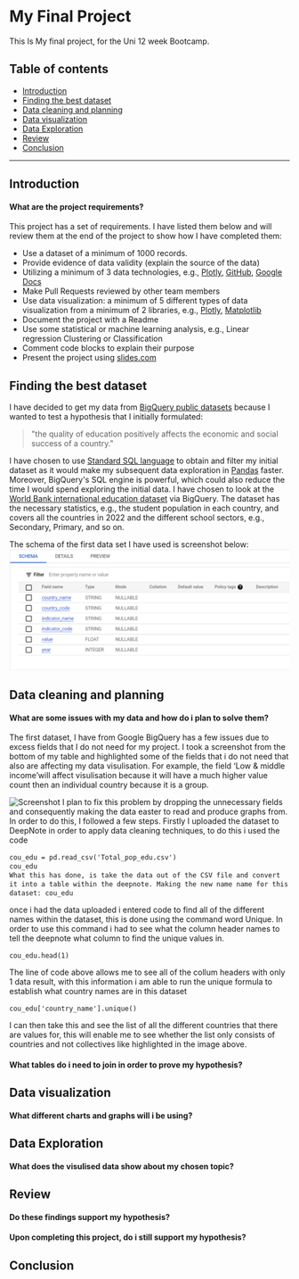 # My Final Project
This Is My final project, for the Uni 12 week Bootcamp.

## Table of contents
- [Introduction](#Introduction)
- [Finding the best dataset](#Finding-the-best-dataset)
- [Data cleaning and planning](#Data-cleaning-and-planning)
- [Data visualization](#Data-visualization)
- [Data Exploration](#Data-Exploration)
- [Review](#Review)
- [Conclusion](#Conclusion)

---
## Introduction

#### What are the project requirements?

This project has a set of requirements. I have listed them below and will review them at the end of the project to show how I have completed them:

- Use a dataset of a minimum of 1000 records.
- Provide evidence of data validity (explain the source of the data)
- Utilizing a minimum of 3 data technologies, e.g., [Plotly](https://plotly.com/python/), [GitHub](https://docs.github.com/en), [Google Docs](https://support.google.com/docs/topic/9046002?hl=en-GB&ref_topic=1382883)
- Make Pull Requests reviewed by other team members
- Use data visualization: a minimum of 5 different types of data visualization from a minimum of 2 libraries, e.g., [Plotly](https://plotly.com/python/), [Matplotlib](https://matplotlib.org/stable/index.html)
- Document the project with a Readme
- Use some statistical or machine learning analysis, e.g., Linear regression Clustering or Classification
- Comment code blocks to explain their purpose
- Present the project using [slides.com](https://slides.com/)
## Finding the best dataset		

I have decided to get my data from [BigQuery public datasets](https://cloud.google.com/bigquery/public-data?_ga=2.180085732.-1903192553.1663671110) because I wanted to test a hypothesis that I initially formulated: 

> "the quality of education positively affects the economic and social success of a country." 

I have chosen to use [Standard SQL language](https://cloud.google.com/bigquery/docs/reference/standard-sql/introduction) to obtain and filter my initial dataset as it would make my subsequent data exploration in [Pandas](https://pandas.pydata.org/docs/) faster. Moreover, BigQuery's SQL engine is powerful, which could also reduce the time I would spend exploring the initial data.
I have chosen to look at the [World Bank international education dataset](https://datacatalog.worldbank.org/search/dataset/0038480) via BigQuery. The dataset has the necessary statistics, e.g., the student population in each country, and covers all the countries in 2022 and the different school sectors, e.g., Secondary, Primary, and so on.


The schema of the first data set I have used is screenshot below:
![education_schema](Education_scema.png)

	
## Data cleaning and planning	
#### What are some issues with my data and how do i plan to solve them?	

The first dataset, I have from Google BigQuery has a few issues due to excess fields that I do not need for my project. 
I took a screenshot from the bottom of my table and highlighted some of the fields that i do not need that also are affecting my data visulisation. For example, the field ‘Low & middle income’will affect visulisation because it will have a much higher value count then an individual country because it is a group.

![Screenshot](Data_cleaning_ss)
I plan to fix this problem by dropping the unnecessary fields and consequently making the data easter to read and produce graphs from. In order to do this, I followed a few steps. 
Firstly I uploaded the dataset to DeepNote in order to apply data cleaning techniques, to do this i used the code 
```
cou_edu = pd.read_csv('Total_pop_edu.csv')
cou_edu
What this has done, is take the data out of the CSV file and convert it into a table within the deepnote. Making the new name name for this dataset: cou_edu
```
once i had the data uploaded i entered code to find all of the different names within the dataset, this is done using the command word Unique. In order to use this command i had to see what the column header names to tell the deepnote what column to find the unique values in. 
```
cou_edu.head(1)
```
The line of code above allows me to see all of the collum headers with only 1 data result, with this information i am able to run the unique formula to establish what country names are in this dataset
```
cou_edu['country_name'].unique()
``` 
I can then take this and see the list of all the different countries that there are values for, this will enable me to see whether the list only consists of countries and not collectives like highlighted in the image above.

#### What tables do i need to join in order to prove my hypothesis?	
## Data visualization	
#### What different charts and graphs will i be using?	
## Data Exploration
#### What does the visulised data show about my chosen topic?	
## Review	
#### Do these findings support my hypothesis?	
#### Upon completing this project, do i still support my hypothesis?	
## Conclusion
